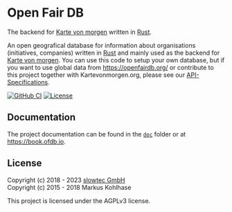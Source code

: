 # Open Fair DB

The backend for [Karte von morgen](https://github.com/kartevonmorgen/kartevonmorgen/)
written in [Rust](http://rustlang.org/).

An open geografical database for information about organisations (initiatives, companies)
written in [Rust](http://rustlang.org/) and mainly used as the backend for
[Karte von morgen](https://github.com/kartevonmorgen/kartevonmorgen/).
You can use this code to setup your own database, but if you want to use global data from <https://openfairdb.org/>
or contribute to this project together with Kartevonmorgen.org, please see our
[API-Specifications](https://app.swaggerhub.com/apis/Kartevonmorgen/openfairdb/).

[![GitHub CI](https://github.com/kartevonmorgen/openfairdb/actions/workflows/continuous-integration.yaml/badge.svg?branch=main)](https://github.com/kartevonmorgen/openfairdb/actions/workflows/continuous-integration.yaml)
[![License](https://img.shields.io/badge/license-AGPLv3-blue.svg?style=flat)](https://github.com/kartevonmorgen/openfairdb/blob/main/LICENSE)

## Documentation

The project documentation can be found in the [`doc`](doc/) folder
or at <https://book.ofdb.io>.

## License

Copyright (c) 2018 - 2023 [slowtec GmbH](https://slowtec.de)\
Copyright (c) 2015 - 2018 Markus Kohlhase

This project is licensed under the AGPLv3 license.
